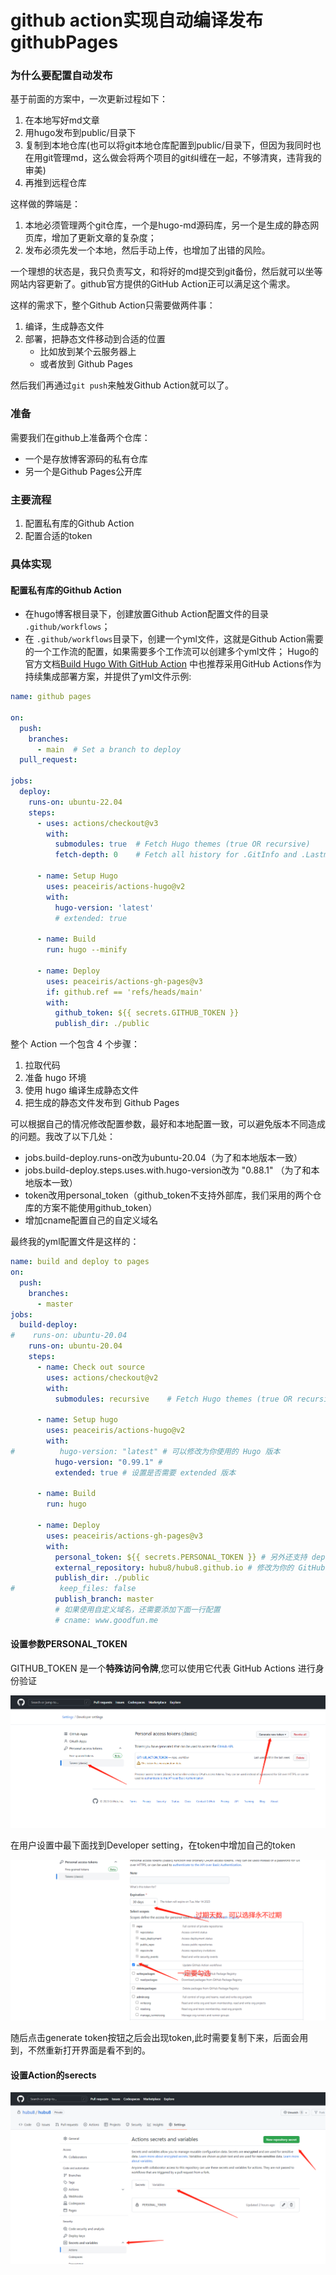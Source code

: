 # github action实现自动编译发布githubPages


<!--more-->

### 为什么要配置自动发布

基于前面的方案中，一次更新过程如下：

1. 在本地写好md文章
2. 用hugo发布到public/目录下
3. 复制到本地仓库(也可以将git本地仓库配置到public/目录下，但因为我同时也在用git管理md，这么做会将两个项目的git纠缠在一起，不够清爽，违背我的审美)
4. 再推到远程仓库

这样做的弊端是：

1. 本地必须管理两个git仓库，一个是hugo-md源码库，另一个是生成的静态网页库，增加了更新文章的复杂度；
2. 发布必须先发一个本地，然后手动上传，也增加了出错的风险。

一个理想的状态是，我只负责写文，和将好的md提交到git备份，然后就可以坐等网站内容更新了。github官方提供的GitHub Action正可以满足这个需求。

这样的需求下，整个Github Action只需要做两件事：

1. 编译，生成静态文件
2. 部署，把静态文件移动到合适的位置
   - 比如放到某个云服务器上
   - 或者放到 Github Pages

然后我们再通过`git push`来触发Github Action就可以了。

### 准备

需要我们在github上准备两个仓库：

- 一个是存放博客源码的私有仓库
- 另一个是Github Pages公开库

### 主要流程

1. 配置私有库的Github Action
2. 配置合适的token

### 具体实现

#### 配置私有库的Github Action

- 在hugo博客根目录下，创建放置Github Action配置文件的目录 `.github/workflows`；
- 在 `.github/workflows`目录下，创建一个yml文件，这就是Github Action需要的一个工作流的配置，如果需要多个工作流可以创建多个yml文件；
   Hugo的官方文档[Build Hugo With GitHub Action](https://links.jianshu.com/go?to=https%3A%2F%2Fgohugo.io%2Fhosting-and-deployment%2Fhosting-on-github%2F%23build-hugo-with-github-action) 中也推荐采用GitHub Actions作为持续集成部署方案，并提供了yml文件示例:



```yml
name: github pages

on:
  push:
    branches:
      - main  # Set a branch to deploy
  pull_request:

jobs:
  deploy:
    runs-on: ubuntu-22.04
    steps:
      - uses: actions/checkout@v3
        with:
          submodules: true  # Fetch Hugo themes (true OR recursive)
          fetch-depth: 0    # Fetch all history for .GitInfo and .Lastmod

      - name: Setup Hugo
        uses: peaceiris/actions-hugo@v2
        with:
          hugo-version: 'latest'
          # extended: true

      - name: Build
        run: hugo --minify

      - name: Deploy
        uses: peaceiris/actions-gh-pages@v3
        if: github.ref == 'refs/heads/main'
        with:
          github_token: ${{ secrets.GITHUB_TOKEN }}
          publish_dir: ./public
```

整个 Action 一个包含 4 个步骤：

1. 拉取代码
2. 准备 hugo 环境
3. 使用 hugo 编译生成静态文件
4. 把生成的静态文件发布到 Github Pages

可以根据自己的情况修改配置参数，最好和本地配置一致，可以避免版本不同造成的问题。我改了以下几处：

- jobs.build-deploy.runs-on改为ubuntu-20.04（为了和本地版本一致）
- jobs.build-deploy.steps.uses.with.hugo-version改为 "0.88.1" （为了和本地版本一致）
- token改用personal_token（github_token不支持外部库，我们采用的两个仓库的方案不能使用github_token）
- 增加cname配置自己的自定义域名

最终我的yml配置文件是这样的：



```yml
name: build and deploy to pages
on:
  push:
    branches:
      - master
jobs:
  build-deploy:
#    runs-on: ubuntu-20.04
    runs-on: ubuntu-20.04
    steps:
      - name: Check out source
        uses: actions/checkout@v2
        with:
          submodules: recursive    # Fetch Hugo themes (true OR recursive)

      - name: Setup hugo
        uses: peaceiris/actions-hugo@v2
        with:
#          hugo-version: "latest" # 可以修改为你使用的 Hugo 版本
          hugo-version: "0.99.1" #
          extended: true # 设置是否需要 extended 版本

      - name: Build
        run: hugo

      - name: Deploy
        uses: peaceiris/actions-gh-pages@v3
        with:
          personal_token: ${{ secrets.PERSONAL_TOKEN }} # 另外还支持 deploy_token 和 github_token
          external_repository: hubu8/hubu8.github.io # 修改为你的 GitHub Pages 仓库
          publish_dir: ./public
#          keep_files: false
          publish_branch: master
          # 如果使用自定义域名，还需要添加下面一行配置
          # cname: www.goodfun.me
```

#### 设置参数PERSONAL_TOKEN

GITHUB_TOKEN 是一个**特殊访问令牌**,您可以使用它代表 GitHub Actions 进行身份验证

![image-20230212194812357](/hugo_images/image-20230212194812357.png)

在用户设置中最下面找到Developer setting，在token中增加自己的token

![image-20230212195401796](/hugo_images/image-20230212195401796.png)

随后点击generate token按钮之后会出现token,此时需要复制下来，后面会用到，不然重新打开界面是看不到的。

#### 设置Action的serects

![image-20230212195608938](/hugo_images/image-20230212195608938.png)







